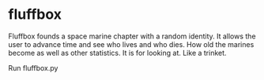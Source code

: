 # fluffbox

Fluffbox founds a space marine chapter with a random identity. It allows the user to advance time and see who lives and who dies. How old the marines become as well as other statistics. It is for looking at. Like a trinket.

Run fluffbox.py 

